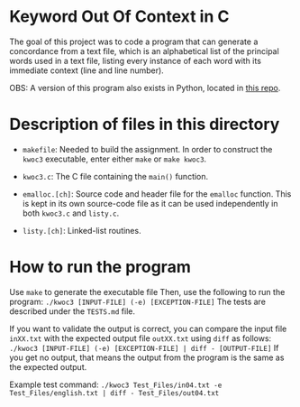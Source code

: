 # Keyword Out Of Context in C

The goal of this project was to code a program that can generate a concordance from a text file, which is an alphabetical list of the principal words used in a text file, listing every instance of each word with its immediate context (line and line number).

OBS: A version of this program also exists in Python, located in [this repo](https://github.com/szeckirjr/KWOCinPython).

# Description of files in this directory

- `makefile`: Needed to build the assignment. In order to
  construct the `kwoc3` executable, enter either `make` or
  `make kwoc3`.

- `kwoc3.c`: The C file containing the `main()` function.

- `emalloc.[ch]`: Source code and header file for the
  `emalloc` function. This is kept in its own
  source-code file as it can be used independently in both
  `kwoc3.c` and `listy.c`.

- `listy.[ch]`: Linked-list routines.

# How to run the program

Use `make` to generate the executable file
Then, use the following to run the program: `./kwoc3 [INPUT-FILE] (-e) [EXCEPTION-FILE]`
The tests are described under the `TESTS.md` file.

If you want to validate the output is correct, you can compare the input file `inXX.txt` with the expected output file `outXX.txt` using `diff` as follows:
`./kwoc3 [INPUT-FILE] (-e) [EXCEPTION-FILE] | diff - [OUTPUT-FILE]`
If you get no output, that means the output from the program is the same as the expected output.

Example test command:
`./kwoc3 Test_Files/in04.txt -e Test_Files/english.txt | diff - Test_Files/out04.txt`
